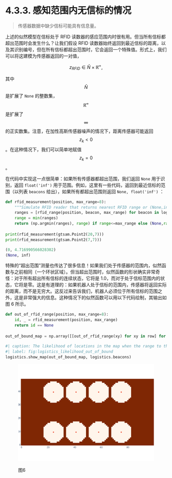 # 4.3.3. 感知范围内无信标的情况

> 传感器数据中缺少信标可能具有信息量。

上述的似然模型在信标处于 RFID 读数器的感应范围内时很有用。但当所有信标都超出范围时会发生什么？让我们假设 RFID 读数器始终返回到最近信标的距离，以及其识别编号，但在所有信标都超出范围时，它会返回一个特殊值。形式上，我们可以将这建模为传感器返回的一对值，

$$\begin{equation}
 z_{RFID}\in \bar{N} \times \mathbb{\bar{R}}^+,
 \end{equation}$$

其中$$\bar{N}$$是扩展了 `None` 的整数集， $$\mathbb{\bar{R}}^+$$是扩展了$$\infty$$的正实数集。注意，在加性高斯传感器噪声的情况下，距离传感器可能返回$$z_k < 0$$。在这种情况下，我们可以简单地赋值$$z_k = 0$$。

在代码中实现这一点很简单：如果所有传感器都超出范围，我们返回 `None` 用于识别，返回 `float('inf')` 用于范围。例如，这里有一些代码，返回到最近信标的范围（以列表 `beacons` 给出），如果所有都超出范围则返回 `None, float('inf')` ：

```python
def rfid_measurement(position, max_range=8):
    """Simulate RFID reader that returns nearest RFID range or (None,inf)."""
    ranges = [rfid_range(position, beacon, max_range) for beacon in logistics.beacons]
    range = min(ranges)
    return (np.argmin(ranges), range) if range<=max_range else (None,range)

print(rfid_measurement(gtsam.Point2(20,7)))
print(rfid_measurement(gtsam.Point2(7,7)))
```

```python
(0, 4.716990566028302)
(None, inf)
```

特殊的“超出范围”测量也传达了很多信息！如果我们处于传感器的范围内，似然函数与之前相同（一个环状区域）。但当超出范围时，似然函数的形状确实非常奇怪：对于所有超出所有信标的连续状态，它将是 1.0，而对于处于信标范围内的状态，它将是零。这是有道理的：如果机器人处于信标的范围内，传感器将返回实际的距离，而不是无穷大。这反过来告诉我们，机器人必须位于所有信标的范围之外，这是非常强大的信息。这种情况下的似然函数可以用以下代码绘制，其输出如图 6 所示。

```python
def out_of_rfid_range(position, max_range=8):
    id, _ = rfid_measurement(position, max_range)
    return id == None

out_of_bound_map = np.array([[out_of_rfid_range(xy) for xy in row] for row in logistics.map_coords])
```

```python
#| caption: The likelihood of locations in the map when the range to the nearest beacon is out of range.
#| label: fig:logistics_likelihood_out_of_bound
logistics.show_map(out_of_bound_map, logistics.beacons)
```

<figure><img src="../../.gitbook/assets/image.png" alt=""><figcaption><p>图6</p></figcaption></figure>
